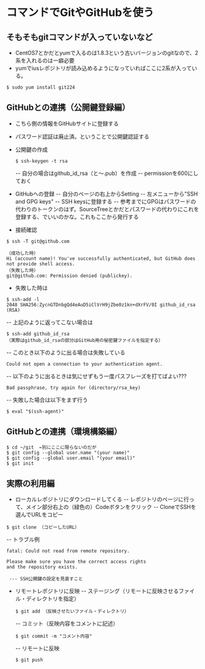 # コマンドでGitやGitHubを使う
## そもそもgitコマンドが入っていないなど
- CentOS7とかだとyumで入るのは1.8.3という古いバージョンのgitなので、2系を入れるのは一癖必要
- yumでiusレポジトリが読み込めるようになっていればここに2系が入っている。
```
$ sudo yum install git224
```

## GitHubとの連携（公開鍵登録編）
- こちら側の情報をGitHubサイトに登録する
- パスワード認証は廃止済。ということで公開鍵認証する
- 公開鍵の作成
  ```
  $ ssh-keygen -t rsa
  ```

  -- 自分の場合はgithub_id_rsa（と〜.pub）を作成
  -- permissionを600にしておく
- GitHubへの登録
  -- 自分のページの右上からSetting
  -- 左メニューから"SSH and GPG keys"
  -- SSH keysに登録する
  -- 参考までにGPGはパスワードの代わりのトークンのはず。SourceTreeとかだとパスワードの代わりにこれを登録する、でいいのかな。これもここから発行する
- 接続確認
```
$ ssh -T git@github.com
```
```
（成功した時）
Hi (account name)! You've successfully authenticated, but GitHub does not provide shell access.
（失敗した時）
git@github.com: Permission denied (publickey).
```
- 失敗した時は
```
$ ssh-add -l
2048 SHA256:ZycnGTDnbgQd4eAuD5iClVrH9jZbe0z1kn+dXrFV/0I github_id_rsa (RSA)
```
  -- 上記のように返ってこない場合は
```
$ ssh-add github_id_rsa
（実際はgithub_id_rsaの部分はGitHub用の秘密鍵ファイルを指定する）
```
  -- このとき以下のように出る場合は失敗している
```
Could not open a connection to your authentication agent.
```
-- 以下のように出るときは気にせずもう一度パスフレーズを打てばよい???
```
Bad passphrase, try again for (directory/rsa_key)
```
  -- 失敗した場合は以下をまず行う
```
$ eval "$(ssh-agent)"
```

## GitHubとの連携（環境構築編）
```
$ cd ~/git  ←別にここに限らないのだが
$ git config --global user.name "(your name)"
$ git config --global user.email "(your email)"
$ git init
```

## 実際の利用編
- ローカルレポジトリにダウンロードしてくる
  -- レポジトリのページに行って、メイン部分右上の（緑色の）Codeボタンをクリック
  -- CloneでSSHを選んでURLをコピー
```
$ git clone （コピーしたURL）
```
  -- トラブル例
```
fatal: Could not read from remote repository.

Please make sure you have the correct access rights
and the repository exists.
```
     --- SSH公開鍵の設定を見直すこと
- リモートレポジトリに反映
  -- ステージング（リモートに反映させるファイル・ディレクトリを指定）
  ```
  $ git add （反映させたいファイル・ディレクトリ）
  ```
  -- コミット（反映内容をコメントに記述）
  ```
  $ git commit -m "コメント内容"
  ```
  -- リモートに反映
  ```
  $ git push
  ```
